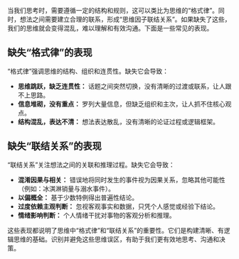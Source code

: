 
当我们思考时，需要遵循一定的结构和规则，这可以类比为思维的“格式律”。同时，想法之间需要建立合理的联系，形成“思维因子联结关系”。如果缺失了这些，我们的思维就会变得混乱，难以理解和有效沟通。下面是一些常见的表现。

## 缺失“格式律”的表现

“格式律”强调思维的结构、组织和连贯性。缺失它会导致：

*   **思维跳跃，缺乏连贯性：** 话题之间突然切换，没有清晰的过渡或联系，让人跟不上思路。
*   **信息堆砌，没有重点：** 罗列大量信息，但缺乏组织和主次，让人抓不住核心观点。
*   **结构混乱，表达不清：** 想法表达散乱，没有清晰的论证过程或逻辑框架。

## 缺失“联结关系”的表现

“联结关系”关注想法之间的关联和推理过程。缺失它会导致：

*   **混淆因果与相关：** 错误地将同时发生的事件视为因果关系，忽略其他可能性（例如：冰淇淋销量与溺水事件）。
*   **以偏概全：** 基于少数特例得出普遍性结论。
*   **过度依赖主观判断：** 忽视客观事实和数据，只凭个人感觉或经验下结论。
*   **情绪影响判断：** 个人情绪干扰对事物的客观分析和推理。

这些表现都说明了思维中“格式律”和“联结关系”的重要性。它们是构建清晰、有逻辑思维的基础。识别并避免这些思维误区，有助于我们更有效地思考、沟通和决策。